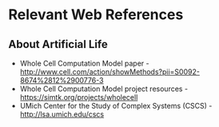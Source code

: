 # Relevant Web References 

## About Artificial Life

* Whole Cell Computation Model paper -http://www.cell.com/action/showMethods?pii=S0092-8674%2812%2900776-3
* Whole Cell Computation Model project resources - https://simtk.org/projects/wholecell
* UMich Center for the Study of Complex Systems (CSCS) - http://lsa.umich.edu/cscs

